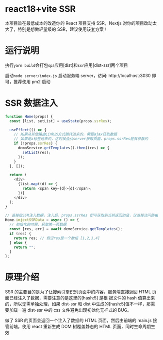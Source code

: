 # react18+vite SSR

本项目旨在最低成本的改造你的 React 项目支持 SSR，Nextjs 对你的项目改动太大了，特别是想做轻量级的 SSR，建议使用该套方案！

# 运行说明

执行`yarn build`会打包`spa`应用[dist]和`ssr`应用[dist-ssr]两个项目

启动`node server/index.js` 启动服务端 server，访问: http://localhost:3030 即可，推荐使用 pm2 启动

# SSR 数据注入

```javascript
function Home(props) {
  const [list, setList] = useState(props.ssrRes);

  useEffect(() => {
    // 如果从其他路由Link的方式跳转进来的，需要ajax获取数据
    // 如果是a标签进来的，这时候会从server获取页面，props.ssrRes是有参数的
    if (!props.ssrRes) {
      demoService.getTemplates().then((res) => {
        setList(res);
      });
    }
  }, []);

  return (
    <div>
      {list.map((d) => {
        return <span key={d}>{d}</span>;
      })}
    </div>
  );
}

// 直接给SSR注入数据，注入后，props.ssrRes 即可获取到当前返回的值，仅直接访问路由有效
Home.injectSSRData = async () => {
  // 初始化的时候，获取第一页数据
  const [res, err] = await demoService.getTemplates();
  if (res) {
    return res; // 假设res是一个数组 [1,2,3,4]
  } else {
    return "";
  }
};
```

# 原理介绍

SSR 的主要目的是为了让搜索引擎识别页面中的内容，服务端直接返回 HTML 页面已经注入了数据，需要注意的是这里的[hash:5] 是根
据文件的 hash 值算出来的，所以无需单独处理，如果 dist-ssr 和 dist 中生成的[hash:5]值不一样，那需要加载一遍 dist-ssr 中的
css 文件避免出现初始化无样式的 BUG。

做了 SSR 的页面会返回一个注入了数据的 HTML 页面，然后由前端的 main.js 接管前端，使用 react 重新生成 DOM 树覆盖静态的
HTML 页面，同时生命周期生效
